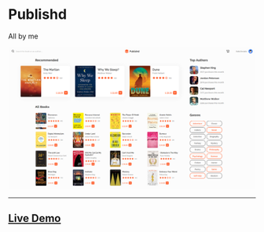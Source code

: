 # Publishd

All by me

<img src='img/screenshot.png'>

---

## [Live Demo](https://mat2ja.github.io/publishd/)
